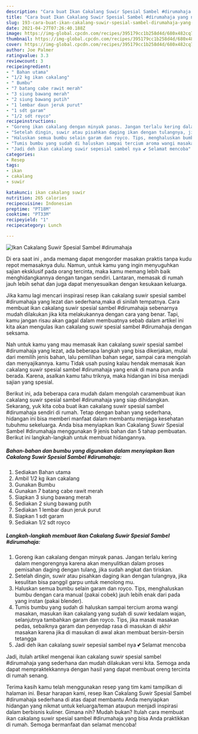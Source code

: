 ```yaml
---
description: "Cara buat Ikan Cakalang Suwir Spesial Sambel #dirumahaja yang nikmat dan Mudah Dibuat"
title: "Cara buat Ikan Cakalang Suwir Spesial Sambel #dirumahaja yang nikmat dan Mudah Dibuat"
slug: 193-cara-buat-ikan-cakalang-suwir-spesial-sambel-dirumahaja-yang-nikmat-dan-mudah-dibuat
date: 2021-04-27T07:26:40.188Z
image: https://img-global.cpcdn.com/recipes/395179cc1b258d4d/680x482cq70/ikan-cakalang-suwir-spesial-sambel-dirumahaja-foto-resep-utama.jpg
thumbnail: https://img-global.cpcdn.com/recipes/395179cc1b258d4d/680x482cq70/ikan-cakalang-suwir-spesial-sambel-dirumahaja-foto-resep-utama.jpg
cover: https://img-global.cpcdn.com/recipes/395179cc1b258d4d/680x482cq70/ikan-cakalang-suwir-spesial-sambel-dirumahaja-foto-resep-utama.jpg
author: Joe Palmer
ratingvalue: 3.3
reviewcount: 3
recipeingredient:
- " Bahan utama"
- "1/2 kg ikan cakalang"
- " Bumbu"
- "7 batang cabe rawit merah"
- "3 siung bawang merah"
- "2 siung bawang putih"
- "1 lembar daun jeruk purut"
- "1 sdt garam"
- "1/2 sdt royco"
recipeinstructions:
- "Goreng ikan cakalang dengan minyak panas. Jangan terlalu kering dalam mengorengnya karena akan menyulitkan dalam proses pemisahan daging dengan tulang, jika sudah angkat dan tiriskan."
- "Setelah dingin, suwir atau pisahkan daging ikan dengan tulangnya, jika kesulitan bisa panggil garpu untuk menolong mu."
- "Haluskan semua bumbu selain garam dan royco. Tips, menghaluskan bumbu dengan cara manual (pakai cobek) jauh lebih enak dari pada yang instan (pakai blender)."
- "Tumis bumbu yang sudah di haluskan sampai tercium aroma wangi masakan, masukan ikan cakalang yang sudah di suwir kedalam wajan, selanjutnya tambahkan garam dan royco. Tips, jika masak masakan pedas, sebaiknya garam dan penyedap rasa di masukan di akhir masakan karena jika di masukan di awal akan membuat bersin-bersin tetangga"
- "Jadi deh ikan cakalang suwir sepesial sambel nya 💕 Selamat mencoba"
categories:
- Resep
tags:
- ikan
- cakalang
- suwir

katakunci: ikan cakalang suwir 
nutrition: 265 calories
recipecuisine: Indonesian
preptime: "PT18M"
cooktime: "PT33M"
recipeyield: "1"
recipecategory: Lunch

---
```



![Ikan Cakalang Suwir Spesial Sambel #dirumahaja](https://img-global.cpcdn.com/recipes/395179cc1b258d4d/680x482cq70/ikan-cakalang-suwir-spesial-sambel-dirumahaja-foto-resep-utama.jpg)

Di era  saat ini , anda memang dapat mengorder masakan praktis tanpa kudu repot memasaknya dulu. Namun, untuk kamu yang ingin menyuguhkan sajian eksklusif pada orang tercinta, maka kamu memang lebih baik menghidangkannya dengan tangan sendiri. Lantaran, memasak di rumah jauh lebih sehat dan juga dapat menyesuaikan dengan kesukaan keluarga.

Jika kamu lagi mencari inspirasi resep ikan cakalang suwir spesial sambel #dirumahaja yang lezat dan sederhana,maka di sinilah tempatnya. Cara membuat ikan cakalang suwir spesial sambel #dirumahaja  sebenarnya mudah dilakukan jika kita melakukannya dengan cara yang benar. Tapi, kamu jangan risau akan gagal dalam membuatnya 
sebab dalam artikel ini kita akan mengulas ikan cakalang suwir spesial sambel #dirumahaja dengan seksama.  



Nah untuk kamu yang mau memasak ikan cakalang suwir spesial sambel #dirumahaja yang lezat, ada beberapa langkah yang bisa dikerjakan, mulai dari memilih jenis bahan, lalu pemilihan bahan segar, sampai cara mengolah dan menyajikannya. kamu Tidak usah pusing kalau hendak memasak ikan cakalang suwir spesial sambel #dirumahaja yang enak di mana pun anda berada. Karena, asalkan kamu  tahu triknya, maka hidangan ini bisa menjadi sajian yang spesial.

Berikut ini, ada beberapa cara mudah dalam mengolah caramembuat ikan cakalang suwir spesial sambel #dirumahaja yang siap dihidangkan. Sekarang, yuk kita coba buat ikan cakalang suwir spesial sambel #dirumahaja sendiri di rumah. Tetap dengan bahan yang sederhana, hidangan ini bisa memberi manfaat dalam membantu menjaga kesehatan tubuhmu sekeluarga. Anda bisa menyiapkan Ikan Cakalang Suwir Spesial Sambel #dirumahaja menggunakan 9 jenis bahan dan 5 tahap pembuatan. Berikut ini langkah-langkah untuk membuat hidangannya.

<!--inarticleads1-->

##### Bahan-bahan dan bumbu yang digunakan dalam menyiapkan Ikan Cakalang Suwir Spesial Sambel #dirumahaja:

1. Sediakan  Bahan utama
1. Ambil 1/2 kg ikan cakalang
1. Gunakan  Bumbu
1. Gunakan 7 batang cabe rawit merah
1. Siapkan 3 siung bawang merah
1. Sediakan 2 siung bawang putih
1. Sediakan 1 lembar daun jeruk purut
1. Siapkan 1 sdt garam
1. Sediakan 1/2 sdt royco




<!--inarticleads2-->

##### Langkah-langkah membuat Ikan Cakalang Suwir Spesial Sambel #dirumahaja:

1. Goreng ikan cakalang dengan minyak panas. Jangan terlalu kering dalam mengorengnya karena akan menyulitkan dalam proses pemisahan daging dengan tulang, jika sudah angkat dan tiriskan.
1. Setelah dingin, suwir atau pisahkan daging ikan dengan tulangnya, jika kesulitan bisa panggil garpu untuk menolong mu.
1. Haluskan semua bumbu selain garam dan royco. Tips, menghaluskan bumbu dengan cara manual (pakai cobek) jauh lebih enak dari pada yang instan (pakai blender).
1. Tumis bumbu yang sudah di haluskan sampai tercium aroma wangi masakan, masukan ikan cakalang yang sudah di suwir kedalam wajan, selanjutnya tambahkan garam dan royco. Tips, jika masak masakan pedas, sebaiknya garam dan penyedap rasa di masukan di akhir masakan karena jika di masukan di awal akan membuat bersin-bersin tetangga
1. Jadi deh ikan cakalang suwir sepesial sambel nya 💕 Selamat mencoba




Jadi, itulah artikel mengenai  ikan cakalang suwir spesial sambel #dirumahaja  yang sederhana dan mudah dilakukan versi kita. Semoga anda dapat mempraktekkannya dengan hasil yang dapat membuat oreng tercinta di rumah senang. 

Terima kasih kamu telah menggunakan resep yang tim kami tampilkan di halaman ini. Besar harapan kami, resep  Ikan Cakalang Suwir Spesial Sambel #dirumahaja sederhana di atas dapat membantu Anda menyiapkan hidangan yang nikmat untuk keluarga/teman ataupun menjadi inspirasi dalam berbisnis kuliner. Gimana nih? Mudah bukan? Itulah cara membuat ikan cakalang suwir spesial sambel #dirumahaja yang bisa Anda praktikkan di rumah. Semoga bermanfaat dan selamat mencoba!

